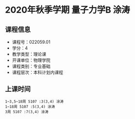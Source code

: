# 2020年秋季学期 量子力学B 涂涛






## 课程信息

- 课程号：022059.01
- 学分：4
- 教学类型：理论课
- 开课单位：物理学院
- 课程类别：专业基础
- 课程层次：本科计划内课程

## 上课时间

```
1~3,5~18周 5107 :3(3,4) 涂涛
1~18周 5107 :5(3,4) 涂涛
3周 5107 :7(3,4) 涂涛
```

